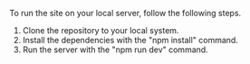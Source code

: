 To run the site on your local server, follow the following steps.


1. Clone the repository to your local system.
2. Install the dependencies with the "npm install" command.
3. Run the server with the "npm run dev" command.

